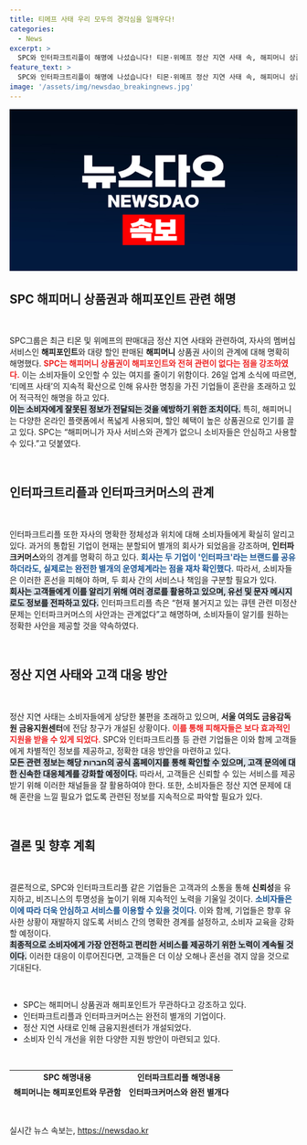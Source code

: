 ```yaml
---
title: 티메프 사태 우리 모두의 경각심을 일깨우다!
categories:
  - News
excerpt: >
  SPC와 인터파크트리플이 해명에 나섰습니다! 티몬·위메프 정산 지연 사태 속, 해피머니 상품권과 해피포인트는 무관하며, 인터파크는 과거와 달리 완전히 별개의 회사라고 강조했습니다. 소비자 보호를 위한 전담 창구도 마련되었습니다. 클릭하여 자세히 알아보세요!
feature_text: >
  SPC와 인터파크트리플이 해명에 나섰습니다! 티몬·위메프 정산 지연 사태 속, 해피머니 상품권과 해피포인트는 무관하며, 인터파크는 과거와 달리 완전히 별개의 회사라고 강조했습니다. 소비자 보호를 위한 전담 창구도 마련되었습니다. 클릭하여 자세히 알아보세요!
image: '/assets/img/newsdao_breakingnews.jpg'
---
```


<p><img src="/assets/img/newsdao_breakingnews.jpg" alt="ontimetimes 속보" /></p>

<h2 data-ke-size="size26">SPC 해피머니 상품권과 해피포인트 관련 해명</h2>

<p data-ke-size="size16">&nbsp;</p>

<p>SPC그룹은 최근 티몬 및 위메프의 판매대금 정산 지연 사태와 관련하여, 자사의 멤버십 서비스인 <b>해피포인트</b>와 대량 할인 판매된 <b>해피머니</b> 상품권 사이의 관계에 대해 명확히 해명했다. <b><span style="color: #ee2323;">SPC는 해피머니 상품권이 해피포인트와 전혀 관련이 없다는 점을 강조하였다.</span></b> 이는 소비자들이 오인할 수 있는 여지를 줄이기 위함이다. 26일 업계 소식에 따르면, ‘티메프 사태’의 지속적 확산으로 인해 유사한 명칭을 가진 기업들이 혼란을 초래하고 있어 적극적인 해명을 하고 있다.<br><b><span style="background-color: #21538527;">이는 소비자에게 잘못된 정보가 전달되는 것을 예방하기 위한 조치이다.</span></b> 특히, 해피머니는 다양한 온라인 플랫폼에서 폭넓게 사용되며, 할인 혜택이 높은 상품권으로 인기를 끌고 있다. SPC는 “해피머니가 자사 서비스와 관계가 없으니 소비자들은 안심하고 사용할 수 있다.”고 덧붙였다. </p>

<p data-ke-size="size16">&nbsp;</p>

<h2 data-ke-size="size26">인터파크트리플과 인터파크커머스의 관계</h2>

<p data-ke-size="size16">&nbsp;</p>

<p>인터파크트리플 또한 자사의 명확한 정체성과 위치에 대해 소비자들에게 확실히 알리고 있다. 과거의 통합된 기업이 현재는 분할되어 별개의 회사가 되었음을 강조하며, <b>인터파크커머스</b>와의 경계를 명확히 하고 있다. <b><span style="color: #1a5490;">회사는 두 기업이 '인터파크'라는 브랜드를 공유하더라도, 실제로는 완전한 별개의 운영체계라는 점을 재차 확인했다.</span></b> 따라서, 소비자들은 이러한 혼선을 피해야 하며, 두 회사 간의 서비스나 책임을 구분할 필요가 있다.<br><b><span style="background-color: #21538527;">회사는 고객들에게 이를 알리기 위해 여러 경로를 활용하고 있으며, 유선 및 문자 메시지로도 정보를 전파하고 있다.</span></b> 인터파크트리플 측은 “현재 불거지고 있는 큐텐 관련 미정산 문제는 인터파크커머스의 사안과는 관계없다”고 해명하며, 소비자들이 알기를 원하는 정확한 사안을 제공할 것을 약속하였다. </p>

<p data-ke-size="size16">&nbsp;</p>

<h2 data-ke-size="size26">정산 지연 사태와 고객 대응 방안</h2>

<p data-ke-size="size16">&nbsp;</p>

<p>정산 지연 사태는 소비자들에게 상당한 불편을 초래하고 있으며, <b>서울 여의도 금융감독원 금융지원센터</b>에 전담 창구가 개설된 상황이다. <b><span style="color: #ee2323;">이를 통해 피해자들은 보다 효과적인 지원을 받을 수 있게 되었다.</span></b> SPC와 인터파크트리플 등 관련 기업들은 이와 함께 고객들에게 차별적인 정보를 제공하고, 정확한 대응 방안을 마련하고 있다.<br><b><span style="background-color: #21538527;">모든 관련 정보는 해당 חברות의 공식 홈페이지를 통해 확인할 수 있으며, 고객 문의에 대한 신속한 대응체계를 강화할 예정이다.</span></b> 따라서, 고객들은 신뢰할 수 있는 서비스를 제공 받기 위해 이러한 채널들을 잘 활용하여야 한다. 또한, 소비자들은 정산 지연 문제에 대해 혼란을 느낄 필요가 없도록 관련된 정보를 지속적으로 파악할 필요가 있다.</p>

<p data-ke-size="size16">&nbsp;</p>

<h2 data-ke-size="size26">결론 및 향후 계획</h2>

<p data-ke-size="size16">&nbsp;</p>

<p>결론적으로, SPC와 인터파크트리플 같은 기업들은 고객과의 소통을 통해 <b>신뢰성</b>을 유지하고, 비즈니스의 투명성을 높이기 위해 지속적인 노력을 기울일 것이다. <b><span style="color: #1a5490;">소비자들은 이에 따라 더욱 안심하고 서비스를 이용할 수 있을 것이다.</span></b> 이와 함께, 기업들은 향후 유사한 상황이 재발하지 않도록 서비스 간의 명확한 경계를 설정하고, 소비자 교육을 강화할 예정이다.<br><b><span style="background-color: #21538527;">최종적으로 소비자에게 가장 안전하고 편리한 서비스를 제공하기 위한 노력이 계속될 것이다.</span></b> 이러한 대응이 이루어진다면, 고객들은 더 이상 오해나 혼선을 겪지 않을 것으로 기대된다. </p>

<p data-ke-size="size16">&nbsp;</p>

<ul>
    <li>SPC는 해피머니 상품권과 해피포인트가 무관하다고 강조하고 있다.</li>
    <li>인터파크트리플과 인터파크커머스는 완전히 별개의 기업이다.</li>
    <li>정산 지연 사태로 인해 금융지원센터가 개설되었다.</li>
    <li>소비자 인식 개선을 위한 다양한 지원 방안이 마련되고 있다.</li>
</ul>

<p data-ke-size="size16">&nbsp;</p>

<table style="width: 100%; height: 50px;">
    <tr>
        <td style="text-align: center; height: 17px;"><b>SPC 해명내용</b></td>
        <td style="text-align: center; height: 17px;"><b>인터파크트리플 해명내용</b></td>
    </tr>
    <tr>
        <td style="text-align: center; height: 17px;"><b>해피머니는 해피포인트와 무관함</b></td>
        <td style="text-align: center; height: 17px;"><b>인터파크커머스와 완전 별개다</b></td>
    </tr>
</table>

<p data-ke-size="size16">&nbsp;</p>
실시간 뉴스 속보는, <a href="https://newsdao.kr" rel="dofollow">https://newsdao.kr</a>



